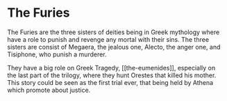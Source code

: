 # The Furies

The Furies are the three sisters of deities being in Greek mythology where have a role to punish and revenge any mortal with their sins. The three sisters are consist of Megaera, the jealous one, Alecto, the anger one, and Tisiphone, who punish a murderer.

They have a big role on Greek Tragedy, [[the-eumenides]], especially on the last part of the trilogy, where they hunt Orestes that killed his mother. This story could be seen as the first trial ever, that being held by Athena which promote about justice.